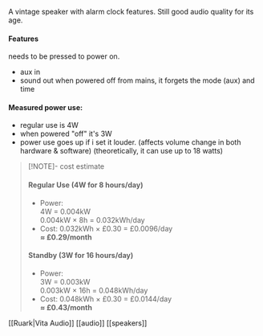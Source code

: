 A vintage speaker with alarm clock features.
Still good audio quality for its age.
#### Features
needs to be pressed to power on.
- aux in
- sound out
when powered off from mains, it forgets the mode (aux) and time

#### Measured power use:
- regular use is 4W
- when powered "off" it's 3W
- power use goes up if i set it louder. (affects volume change in both hardware & software)
(theoretically, it can use up to 18 watts)

> [!NOTE]- cost estimate
> #### Regular Use (4W for 8 hours/day)
> - Power:  
>     4W = 0.004kW  
>     0.004kW × 8h = 0.032kWh/day
> - Cost:  0.032kWh × £0.30 = £0.0096/day  
>     **≈ £0.29/month**
> #### Standby (3W for 16 hours/day)
> - Power:  
>     3W = 0.003kW  
>     0.003kW × 16h = 0.048kWh/day
> - Cost:  0.048kWh × £0.30 = £0.0144/day  
>     **≈ £0.43/month**


[[Ruark|Vita Audio]]
[[audio]]
[[speakers]]
